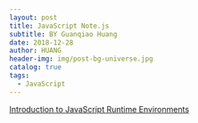 ```yaml
---
layout: post
title: JavaScript Note.js
subtitle: BY Guanqiao Huang
date: 2018-12-28
author: HUANG
header-img: img/post-bg-universe.jpg
catalog: true
tags:
  - JavaScript
---
```


[Introduction to JavaScript Runtime Environments](https://www.codecademy.com/courses/learn-intermediate-javascript/articles/introduction-to-javascript-runtime-environments)
